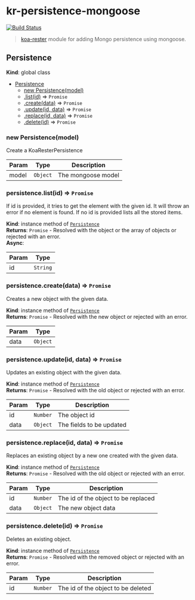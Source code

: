 # kr-persistence-mongoose

[![Build Status](https://travis-ci.org/dicearr/kr-persistence-mongoose.svg?branch=master)](https://travis-ci.org/dicearr/kr-persistence-mongoose)

> [koa-rester](https://github.com/dicearr/koa-rester) module for adding Mongo persistence using mongoose.

<a name="Persistence"></a>

## Persistence
**Kind**: global class  

* [Persistence](#Persistence)
    * [new Persistence(model)](#new_Persistence_new)
    * [.list(id)](#Persistence+list) ⇒ <code>Promise</code>
    * [.create(data)](#Persistence+create) ⇒ <code>Promise</code>
    * [.update(id, data)](#Persistence+update) ⇒ <code>Promise</code>
    * [.replace(id, data)](#Persistence+replace) ⇒ <code>Promise</code>
    * [.delete(id)](#Persistence+delete) ⇒ <code>Promise</code>

<a name="new_Persistence_new"></a>

### new Persistence(model)
Create a KoaResterPersistence


| Param | Type | Description |
| --- | --- | --- |
| model | <code>Object</code> | The mongoose model |

<a name="Persistence+list"></a>

### persistence.list(id) ⇒ <code>Promise</code>
If id is provided, it tries to get the element with the given id.
It will throw an error if no element is found. If no id is provided
lists all the stored items.

**Kind**: instance method of [<code>Persistence</code>](#Persistence)  
**Returns**: <code>Promise</code> - Resolved with the object or the array of objects or
rejected with an error.  
**Async**:   

| Param | Type |
| --- | --- |
| id | <code>String</code> | 

<a name="Persistence+create"></a>

### persistence.create(data) ⇒ <code>Promise</code>
Creates a new object with the given data.

**Kind**: instance method of [<code>Persistence</code>](#Persistence)  
**Returns**: <code>Promise</code> - Resolved with the new object or rejected with an error.  

| Param | Type |
| --- | --- |
| data | <code>Object</code> | 

<a name="Persistence+update"></a>

### persistence.update(id, data) ⇒ <code>Promise</code>
Updates an existing object with the given data.

**Kind**: instance method of [<code>Persistence</code>](#Persistence)  
**Returns**: <code>Promise</code> - Resolved with the old object or rejected with an error.  

| Param | Type | Description |
| --- | --- | --- |
| id | <code>Number</code> | The object id |
| data | <code>Object</code> | The fields to be updated |

<a name="Persistence+replace"></a>

### persistence.replace(id, data) ⇒ <code>Promise</code>
Replaces an existing object by a new one created with the given data.

**Kind**: instance method of [<code>Persistence</code>](#Persistence)  
**Returns**: <code>Promise</code> - Resolved with the old object or rejected with an error.  

| Param | Type | Description |
| --- | --- | --- |
| id | <code>Number</code> | The id of the object to be replaced |
| data | <code>Object</code> | The new object data |

<a name="Persistence+delete"></a>

### persistence.delete(id) ⇒ <code>Promise</code>
Deletes an existing object.

**Kind**: instance method of [<code>Persistence</code>](#Persistence)  
**Returns**: <code>Promise</code> - Resolved with the removed object or rejected with an error.  

| Param | Type | Description |
| --- | --- | --- |
| id | <code>Number</code> | The id of the object to be deleted |

